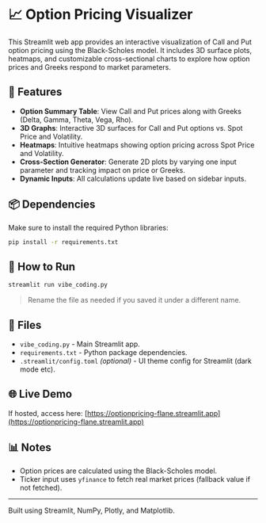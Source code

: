 # 📈 Option Pricing Visualizer

This Streamlit web app provides an interactive visualization of Call and Put option pricing using the Black-Scholes model. It includes 3D surface plots, heatmaps, and customizable cross-sectional charts to explore how option prices and Greeks respond to market parameters.

## 🚀 Features

- **Option Summary Table**: View Call and Put prices along with Greeks (Delta, Gamma, Theta, Vega, Rho).
- **3D Graphs**: Interactive 3D surfaces for Call and Put options vs. Spot Price and Volatility.
- **Heatmaps**: Intuitive heatmaps showing option pricing across Spot Price and Volatility.
- **Cross-Section Generator**: Generate 2D plots by varying one input parameter and tracking impact on price or Greeks.
- **Dynamic Inputs**: All calculations update live based on sidebar inputs.

## 📦 Dependencies

Make sure to install the required Python libraries:

```bash
pip install -r requirements.txt
```

## 🔧 How to Run

```bash
streamlit run vibe_coding.py
```

> Rename the file as needed if you saved it under a different name.

## 📄 Files

- `vibe_coding.py` - Main Streamlit app.
- `requirements.txt` - Python package dependencies.
- `.streamlit/config.toml` *(optional)* - UI theme config for Streamlit (dark mode etc).

## 🌐 Live Demo

If hosted, access here: [https://optionpricing-flane.streamlit.app](https://optionpricing-flane.streamlit.app)

## 📊 Notes

- Option prices are calculated using the Black-Scholes model.
- Ticker input uses `yfinance` to fetch real market prices (fallback value if not fetched).

---

Built using Streamlit, NumPy, Plotly, and Matplotlib.
